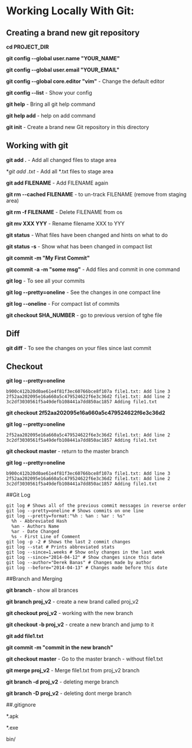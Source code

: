 # Working Locally With Git:

## Creating a brand new git repository

**cd  PROJECT_DIR**

**git config --global user.name "YOUR_NAME"**

**git config --global user.email "YOUR_EMAIL"**

**git config --global core.editor "vim"** - Change the default editor

**git config --list** - Show your config

**git help** - Bring all git help command

**git help add** - help on add command

**git init** - Create a brand new Git repository in this directory



## Working with git

**git add .** - Add all changed files to stage area

**git add *.txt** - Add all *.txt files to stage area

**git add FILENAME** - Add FILENAME again

**git rm --cached FILENAME** - to un-track FILENAME (remove from staging area)

**git rm -f FILENAME** - Delete FILENAME from os

**git mv XXX YYY** - Rename filename XXX to YYY

**git status** - What files have been changed and hints on what to do

**git status -s** - Show what has been changed in compact list

**git commit -m "My First Commit"**

**git commit -a -m "some msg"** - Add files and commit in one command

**git log** - To see all your commits

**git log --pretty=oneline** - See the changes in one compact line

**git log --oneline** - For compact list of commits

**git checkout SHA_NUMBER** - go to previous version of tghe file



## Diff

**git diff** - To see the changes on your files since last commit



## Checkout

**git log --pretty=oneline**
```
b900c412b20d0ae61e4f81f3ec60766bce8f107a file1.txt: Add line 3
2f52aa202095e16a660a5c479524622f6e3c36d2 file1.txt: Add line 2
3c2df3030561f5a49defb108441a7dd850ac1857 Adding file1.txt
```

**git checkout 2f52aa202095e16a660a5c479524622f6e3c36d2**

**git log --pretty=oneline**
```
2f52aa202095e16a660a5c479524622f6e3c36d2 file1.txt: Add line 2
3c2df3030561f5a49defb108441a7dd850ac1857 Adding file1.txt
```

**git checkout master** - return to the master branch

**git log --pretty=oneline**
```
b900c412b20d0ae61e4f81f3ec60766bce8f107a file1.txt: Add line 3
2f52aa202095e16a660a5c479524622f6e3c36d2 file1.txt: Add line 2
3c2df3030561f5a49defb108441a7dd850ac1857 Adding file1.txt
```


##Git Log
```
git log # Shows all of the previous commit messages in reverse order
git log --pretty=oneline # Shows commits on one line
git log --pretty=format:"%h : %an : %ar : %s"
  %h - Abbreviated Hash
  %an - Authors Name
  %ar - Date Changed
  %s - First Line of Comment
git log -p -2 # Shows the last 2 commit changes
git log --stat # Prints abbreviated stats
git log --since=1.weeks # Show only changes in the last week
git log --since="2014-04-12" # Show changes since this date
git log --author="Derek Banas" # Changes made by author
git log --before="2014-04-13" # Changes made before this date

```


##Branch and Merging

**git branch** - show all brances

**git branch proj_v2** - create a new brand called proj_v2

**git checkout proj_v2** - working with the new branch

**git checkout -b proj_v2** - create a new branch and jump to it

**git add file1.txt**

**git commit -m "commit in the new branch"**

**git checkout master** - Go to the master branch - without file1.txt

**git merge proj_v2** - Merge file1.txt from proj_v2 branch

**git branch -d proj_v2** - deleting merge  branch

**git branch -D proj_v2** - deleting dont merge  branch


##.gitignore 

*.apk

*.exe

bin/


